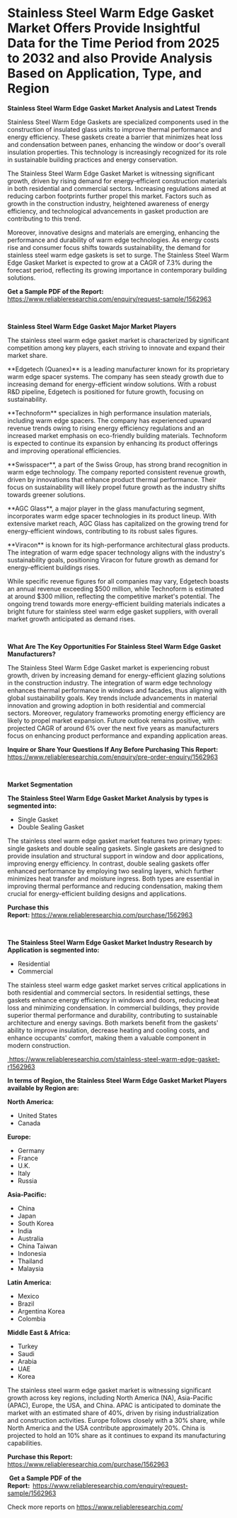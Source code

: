 <p><h1>Stainless Steel Warm Edge Gasket Market Offers Provide Insightful Data for the Time Period from 2025 to 2032 and also Provide Analysis Based on Application, Type, and Region</h1></p><p><strong>Stainless Steel Warm Edge Gasket Market Analysis and Latest Trends</strong></p>
<p><p>Stainless Steel Warm Edge Gaskets are specialized components used in the construction of insulated glass units to improve thermal performance and energy efficiency. These gaskets create a barrier that minimizes heat loss and condensation between panes, enhancing the window or door's overall insulation properties. This technology is increasingly recognized for its role in sustainable building practices and energy conservation.</p><p>The Stainless Steel Warm Edge Gasket Market is witnessing significant growth, driven by rising demand for energy-efficient construction materials in both residential and commercial sectors. Increasing regulations aimed at reducing carbon footprints further propel this market. Factors such as growth in the construction industry, heightened awareness of energy efficiency, and technological advancements in gasket production are contributing to this trend.</p><p>Moreover, innovative designs and materials are emerging, enhancing the performance and durability of warm edge technologies. As energy costs rise and consumer focus shifts towards sustainability, the demand for stainless steel warm edge gaskets is set to surge. The Stainless Steel Warm Edge Gasket Market is expected to grow at a CAGR of 7.3% during the forecast period, reflecting its growing importance in contemporary building solutions.</p></p>
<p><strong>Get a Sample PDF of the Report:&nbsp;</strong> <a href="https://www.reliableresearchiq.com/enquiry/request-sample/1562963?utm_campaign=1137&utm_medium=2&utm_source=Github&utm_content=ia&utm_term=01022025&utm_id=stainless-steel-warm-edge-gasket">https://www.reliableresearchiq.com/enquiry/request-sample/1562963</a></p>
<p>&nbsp;</p>
<p><strong>Stainless Steel Warm Edge Gasket Major Market Players</strong></p>
<p><p>The stainless steel warm edge gasket market is characterized by significant competition among key players, each striving to innovate and expand their market share. </p><p>**Edgetech (Quanex)** is a leading manufacturer known for its proprietary warm edge spacer systems. The company has seen steady growth due to increasing demand for energy-efficient window solutions. With a robust R&D pipeline, Edgetech is positioned for future growth, focusing on sustainability.</p><p>**Technoform** specializes in high performance insulation materials, including warm edge spacers. The company has experienced upward revenue trends owing to rising energy efficiency regulations and an increased market emphasis on eco-friendly building materials. Technoform is expected to continue its expansion by enhancing its product offerings and improving operational efficiencies.</p><p>**Swisspacer**, a part of the Swiss Group, has strong brand recognition in warm edge technology. The company reported consistent revenue growth, driven by innovations that enhance product thermal performance. Their focus on sustainability will likely propel future growth as the industry shifts towards greener solutions.</p><p>**AGC Glass**, a major player in the glass manufacturing segment, incorporates warm edge spacer technologies in its product lineup. With extensive market reach, AGC Glass has capitalized on the growing trend for energy-efficient windows, contributing to its robust sales figures.</p><p>**Viracon** is known for its high-performance architectural glass products. The integration of warm edge spacer technology aligns with the industry's sustainability goals, positioning Viracon for future growth as demand for energy-efficient buildings rises.</p><p>While specific revenue figures for all companies may vary, Edgetech boasts an annual revenue exceeding $500 million, while Technoform is estimated at around $300 million, reflecting the competitive market's potential. The ongoing trend towards more energy-efficient building materials indicates a bright future for stainless steel warm edge gasket suppliers, with overall market growth anticipated as demand rises.</p></p>
<p>&nbsp;</p>
<p><strong>What Are The Key Opportunities For Stainless Steel Warm Edge Gasket Manufacturers?</strong></p>
<p><p>The Stainless Steel Warm Edge Gasket market is experiencing robust growth, driven by increasing demand for energy-efficient glazing solutions in the construction industry. The integration of warm edge technology enhances thermal performance in windows and facades, thus aligning with global sustainability goals. Key trends include advancements in material innovation and growing adoption in both residential and commercial sectors. Moreover, regulatory frameworks promoting energy efficiency are likely to propel market expansion. Future outlook remains positive, with projected CAGR of around 6% over the next five years as manufacturers focus on enhancing product performance and expanding application areas.</p></p>
<p><strong>Inquire or Share Your Questions If Any Before Purchasing This Report:</strong> <a href="https://www.reliableresearchiq.com/enquiry/pre-order-enquiry/1562963?utm_campaign=1137&utm_medium=2&utm_source=Github&utm_content=ia&utm_term=01022025&utm_id=stainless-steel-warm-edge-gasket">https://www.reliableresearchiq.com/enquiry/pre-order-enquiry/1562963</a></p>
<p>&nbsp;</p>
<p><strong>Market Segmentation</strong></p>
<p><strong>The Stainless Steel Warm Edge Gasket Market Analysis by types is segmented into:</strong></p>
<p><ul><li>Single Gasket</li><li>Double Sealing Gasket</li></ul></p>
<p><p>The stainless steel warm edge gasket market features two primary types: single gaskets and double sealing gaskets. Single gaskets are designed to provide insulation and structural support in window and door applications, improving energy efficiency. In contrast, double sealing gaskets offer enhanced performance by employing two sealing layers, which further minimizes heat transfer and moisture ingress. Both types are essential in improving thermal performance and reducing condensation, making them crucial for energy-efficient building designs and applications.</p></p>
<p><strong>Purchase this Report:&nbsp;</strong><a href="https://www.reliableresearchiq.com/purchase/1562963?utm_campaign=1137&utm_medium=2&utm_source=Github&utm_content=ia&utm_term=01022025&utm_id=stainless-steel-warm-edge-gasket">https://www.reliableresearchiq.com/purchase/1562963</a></p>
<p>&nbsp;</p>
<p><strong>The Stainless Steel Warm Edge Gasket Market Industry Research by Application is segmented into:</strong></p>
<p><ul><li>Residential</li><li>Commercial</li></ul></p>
<p><p>The stainless steel warm edge gasket market serves critical applications in both residential and commercial sectors. In residential settings, these gaskets enhance energy efficiency in windows and doors, reducing heat loss and minimizing condensation. In commercial buildings, they provide superior thermal performance and durability, contributing to sustainable architecture and energy savings. Both markets benefit from the gaskets' ability to improve insulation, decrease heating and cooling costs, and enhance occupants' comfort, making them a valuable component in modern construction.</p></p>
<p><a href="https://www.reliableresearchiq.com/stainless-steel-warm-edge-gasket-r1562963?utm_campaign=1137&utm_medium=2&utm_source=Github&utm_content=ia&utm_term=01022025&utm_id=stainless-steel-warm-edge-gasket">&nbsp;https://www.reliableresearchiq.com/stainless-steel-warm-edge-gasket-r1562963</a></p>
<p><strong>In terms of Region, the Stainless Steel Warm Edge Gasket Market Players available by Region are:</strong></p>
<p>
    <p> <strong> North America: </strong>
        <ul>
            <li>United States</li>
            <li>Canada</li>
        </ul>
        </p> 
    <p> <strong> Europe: </strong>
        <ul>
            <li>Germany</li>
            <li>France</li>
            <li>U.K.</li>
            <li>Italy</li>
            <li>Russia</li>
        </ul>
        </p> 
    <p> <strong> Asia-Pacific: </strong>
        <ul>
            <li>China</li>
            <li>Japan</li>
            <li>South Korea</li>
            <li>India</li>
            <li>Australia</li>
            <li>China Taiwan</li>
            <li>Indonesia</li>
            <li>Thailand</li>
            <li>Malaysia</li>
        </ul>
        </p> 
    <p> <strong> Latin America: </strong>
        <ul>
            <li>Mexico</li>
            <li>Brazil</li>
            <li>Argentina Korea</li>
            <li>Colombia</li>
        </ul>
        </p> 
    <p> <strong> Middle East & Africa: </strong>
        <ul>
            <li>Turkey</li>
            <li>Saudi</li>
            <li>Arabia</li>
            <li>UAE</li>
            <li>Korea</li>
        </ul>
    </p>
    </p>
<p><p>The stainless steel warm edge gasket market is witnessing significant growth across key regions, including North America (NA), Asia-Pacific (APAC), Europe, the USA, and China. APAC is anticipated to dominate the market with an estimated share of 40%, driven by rising industrialization and construction activities. Europe follows closely with a 30% share, while North America and the USA contribute approximately 20%. China is projected to hold an 10% share as it continues to expand its manufacturing capabilities.</p></p>
<p><strong>Purchase this Report: </strong><a href="https://www.reliableresearchiq.com/purchase/1562963?utm_campaign=1137&utm_medium=2&utm_source=Github&utm_content=ia&utm_term=01022025&utm_id=stainless-steel-warm-edge-gasket">https://www.reliableresearchiq.com/purchase/1562963</a></p>
<p>&nbsp;<strong>Get a Sample PDF of the Report:&nbsp;&nbsp;</strong><a href="https://www.reliableresearchiq.com/enquiry/request-sample/1562963?utm_campaign=1137&utm_medium=2&utm_source=Github&utm_content=ia&utm_term=01022025&utm_id=stainless-steel-warm-edge-gasket">https://www.reliableresearchiq.com/enquiry/request-sample/1562963</a></p>
<p><strong></strong></p>
<p>Check more reports on <a href="https://www.reliableresearchiq.com/?utm_campaign=1137&utm_medium=2&utm_source=Github&utm_content=ia&utm_term=01022025&utm_id=stainless-steel-warm-edge-gasket">https://www.reliableresearchiq.com/</a></p>